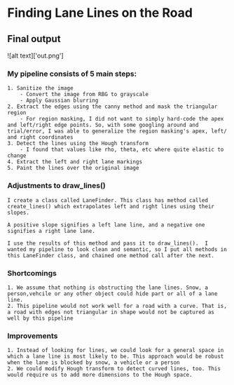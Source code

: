 # **Finding Lane Lines on the Road** 

## Final output

![alt text]['out.png']

 ### My pipeline consists of 5 main steps:
    1. Sanitize the image
        - Convert the image from RBG to grayscale
        - Apply Gaussian blurring
    2. Extract the edges using the canny method and mask the triangular region
        - For region masking, I did not want to simply hard-code the apex and left/right edge points. So, with some googling around and trial/error, I was able to generalize the region masking's apex, left/ and right coordinates
    3. Detect the lines using the Hough transform
        - I found that values like rho, theta, etc where quite elastic to change
    4. Extract the left and right lane markings
    5. Paint the lines over the original image
  
### Adjustments to draw_lines()
    I create a class called LaneFinder. This class has method called create_lines() which extrapolates left and right lines using their slopes.
    
    A positive slope signifies a left lane line, and a negative one signifies a right lane lane.

    I use the results of this method and pass it to draw_lines().  I wanted my pipeline to look clean and semantic, so I put all methods in this LaneFinder class, and chained one method call after the next.
    
### Shortcomings
    1. We assume that nothing is obstructing the lane lines. Snow, a person,vehcile or any other object could hide part or all of a lane line. 
    2. This pipeline would not work well for a road with a curve. That is, a road with edges not triangular in shape would not be captured as well by this pipeline

### Improvements
    1. Instead of looking for lines, we could look for a general space in which a lane line is most likely to be. This approach would be robust when the lane is blocked by snow, a vehicle or a person
    2. We could modify Hough transform to detect curved lines, too. This would require us to add more dimensions to the Hough space.
